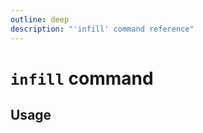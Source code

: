 ```yaml
---
outline: deep
description: "'infill' command reference"
---
```

# `infill` command

<script setup lang="ts">
import {data as docs} from "./cli.data.js";
const commandDoc = docs.infill;
</script>

<p v-html="commandDoc.description"></p>

## Usage
<div v-html="commandDoc.usageHtml"></div>
<div v-html="commandDoc.options"></div>
